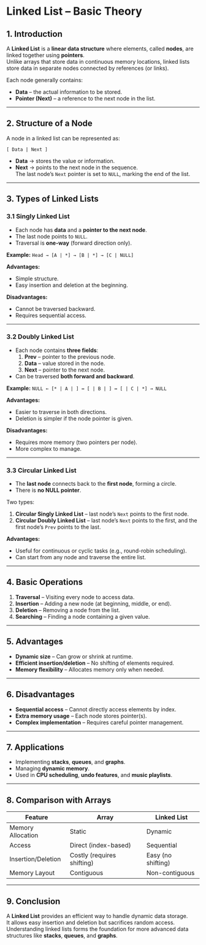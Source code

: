 # Linked List – Basic Theory

## 1. Introduction
A **Linked List** is a **linear data structure** where elements, called **nodes**, are linked together using **pointers**.  
Unlike arrays that store data in continuous memory locations, linked lists store data in separate nodes connected by references (or links).  

Each node generally contains:
- **Data** – the actual information to be stored.  
- **Pointer (Next)** – a reference to the next node in the list.

---

## 2. Structure of a Node
A node in a linked list can be represented as:

`[ Data | Next ]`


- **Data** → stores the value or information.  
- **Next** → points to the next node in the sequence.  
The last node’s `Next` pointer is set to `NULL`, marking the end of the list.

---

## 3. Types of Linked Lists

### 3.1 Singly Linked List
- Each node has **data** and a **pointer to the next node**.
- The last node points to `NULL`.
- Traversal is **one-way** (forward direction only).

**Example:**
`Head → [A | *] → [B | *] → [C | NULL]`


**Advantages:**
- Simple structure.
- Easy insertion and deletion at the beginning.

**Disadvantages:**
- Cannot be traversed backward.
- Requires sequential access.

---

### 3.2 Doubly Linked List
- Each node contains **three fields**:
  1. **Prev** – pointer to the previous node.
  2. **Data** – value stored in the node.
  3. **Next** – pointer to the next node.
- Can be traversed **both forward and backward**.

**Example:**
`NULL ← [* | A | ] ↔ [ | B | ] ↔ [ | C | *] → NULL`


**Advantages:**
- Easier to traverse in both directions.
- Deletion is simpler if the node pointer is given.

**Disadvantages:**
- Requires more memory (two pointers per node).
- More complex to manage.

---

### 3.3 Circular Linked List
- The **last node** connects back to the **first node**, forming a circle.
- There is **no NULL pointer**.

Two types:
1. **Circular Singly Linked List** – last node’s `Next` points to the first node.  
2. **Circular Doubly Linked List** – last node’s `Next` points to the first, and the first node’s `Prev` points to the last.

**Advantages:**
- Useful for continuous or cyclic tasks (e.g., round-robin scheduling).
- Can start from any node and traverse the entire list.

---

## 4. Basic Operations
1. **Traversal** – Visiting every node to access data.  
2. **Insertion** – Adding a new node (at beginning, middle, or end).  
3. **Deletion** – Removing a node from the list.  
4. **Searching** – Finding a node containing a given value.

---

## 5. Advantages
- **Dynamic size** – Can grow or shrink at runtime.  
- **Efficient insertion/deletion** – No shifting of elements required.  
- **Memory flexibility** – Allocates memory only when needed.

---

## 6. Disadvantages
- **Sequential access** – Cannot directly access elements by index.  
- **Extra memory usage** – Each node stores pointer(s).  
- **Complex implementation** – Requires careful pointer management.

---

## 7. Applications
- Implementing **stacks**, **queues**, and **graphs**.  
- Managing **dynamic memory**.  
- Used in **CPU scheduling**, **undo features**, and **music playlists**.

---

## 8. Comparison with Arrays

| Feature | Array | Linked List |
|----------|--------|-------------|
| Memory Allocation | Static | Dynamic |
| Access | Direct (index-based) | Sequential |
| Insertion/Deletion | Costly (requires shifting) | Easy (no shifting) |
| Memory Layout | Contiguous | Non-contiguous |

---

## 9. Conclusion
A **Linked List** provides an efficient way to handle dynamic data storage.  
It allows easy insertion and deletion but sacrifices random access.  
Understanding linked lists forms the foundation for more advanced data structures like **stacks**, **queues**, and **graphs**.
